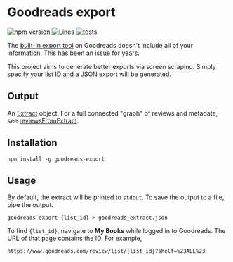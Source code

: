 # Goodreads export

![npm version](https://img.shields.io/npm/v/goodreads-export)
![Lines](https://img.shields.io/badge/Coverage-89.94%25-yellow.svg)
![tests](https://img.shields.io/badge/tests-passing-brightgreen)

The [built-in export tool](https://www.goodreads.com/review/import) on
Goodreads doesn't include all of your information. This has been an
[issue](https://help.goodreads.com/s/question/0D51H00004eObS5/goodreads-export-is-missing-some-information-and-sometimes-the-information-that-is-exported-is-incorrect-help)
for years.

This project aims to generate better exports via screen scraping. Simply
specify your [list ID](#usage) and a JSON export will be generated.

## Output

An [Extract](src/types.ts) object. For a full connected "graph" of reviews and metadata, see [reviewsFromExtract](src/util/transform.ts).

## Installation

```shell
npm install -g goodreads-export
```

## Usage

By default, the extract will be printed to `stdout`. To save the output to a
file, pipe the output.

```shell
goodreads-export {list_id} > goodreads_extract.json
```

To find `{list_id}`, navigate to **My Books** while logged in to Goodreads. The URL of
that page contains the ID. For example,

```
https://www.goodreads.com/review/list/{list_id}?shelf=%23ALL%23
```

